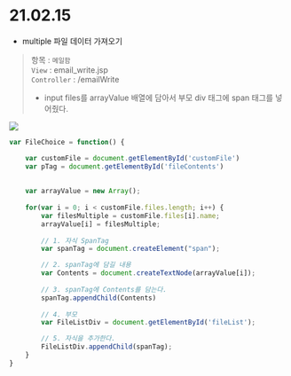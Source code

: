
# 21.02.15
- multiple 파일 데이터 가져오기

> 항목 : `메일함` <br>
> `View` : email_write.jsp <br>
> `Controller` : /emailWrite<br>
> - input files를 arrayValue 배열에 담아서 부모 div 태그에 span 태그를 넣어줬다.

![](https://images.velog.io/images/withcolinsong/post/70669137-c8d5-44c4-b695-542c92632d18/ezgif.com-gif-maker%20(2).gif)

```js
var FileChoice = function() {

	var customFile = document.getElementById('customFile')		
	var pTag = document.getElementById('fileContents')
	
	
	var arrayValue = new Array();
	
	for(var i = 0; i < customFile.files.length; i++) {
		var filesMultiple = customFile.files[i].name;
		arrayValue[i] = filesMultiple;
		
		// 1. 자식 SpanTag
		var spanTag = document.createElement("span");

        // 2. spanTag에 담길 내용
		var Contents = document.createTextNode(arrayValue[i]);
		
        // 3. spanTag에 Contents를 담는다.
		spanTag.appendChild(Contents)
		
		// 4. 부모
		var FileListDiv = document.getElementById('fileList');

        // 5. 자식을 추가한다.
		FileListDiv.appendChild(spanTag);
	}
}
```